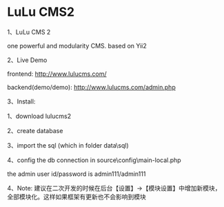 # LuLu CMS2
1、LuLu CMS 2

one powerful and modularity CMS. based on Yii2



2、Live Demo

frontend: http://www.lulucms.com/

backend(demo/demo): http://www.lulucms.com/admin.php



3、Install:

1、download lulucms2

2、create database

3、import the sql (which in folder data\sql)

4、config the db connection in source\config\main-local.php

the admin user id/password is admin111/admin111


4、Note:
建议在二次开发的时候在后台【设置】->【模块设置】中增加新模块，全部模块化。这样如果框架有更新也不会影响到模块
